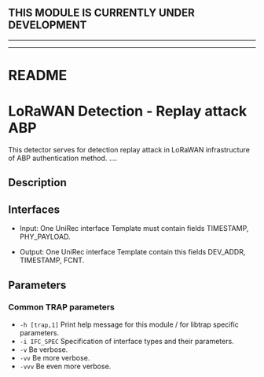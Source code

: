 ## THIS MODULE IS CURRENTLY UNDER DEVELOPMENT
---

---
# README
# LoRaWAN Detection - Replay attack ABP
This detector serves for detection replay attack in LoRaWAN infrastructure of ABP authentication method. ....

## Description

## Interfaces
- Input: One UniRec interface
Template must contain fields TIMESTAMP, PHY_PAYLOAD.

- Output: One UniRec interface
Template contain this fields DEV_ADDR, TIMESTAMP, FCNT.
  
## Parameters
### Common TRAP parameters
- `-h [trap,1]`      Print help message for this module / for libtrap specific parameters.
- `-i IFC_SPEC`      Specification of interface types and their parameters.
- `-v`               Be verbose.
- `-vv`              Be more verbose.
- `-vvv`             Be even more verbose.
